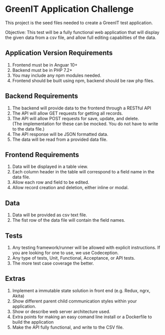 # GreenIT Application Challenge

This project is the seed files needed to create a GreenIT test application.  

Objective: This test will be a fully functional web application that will display the given data from a csv file, and allow full editing capabilties of the data.

## Application Version Requirements
1. Frontend must be in Anguar 10+
2. Backend must be in PHP 7.2+
3. You may include any npm modules needed.
4. Frontend should be built using npm, backend should be raw php files.

## Backend Requirements
1. The backend will provide data to the frontend through a RESTful API
2. The API will allow GET requests for getting all records. 
3. The API will allow POST requests for save, update, and delete.  
(The implementation for these can be mocked. You do not have to write to the data file.)
4. The API response will be JSON formatted data.
5. The data will be read from a provided data file.

## Frontend Requirements
1. Data will be displayed in a table view.
2. Each column header in the table will correspond to a field name in the data file.
3. Allow each row and field to be edited.
4. Allow record creation and deletion, either inline or modal.
  
## Data
1. Data will be provided as csv text file.
2. The fist row of the data file will contain the field names.

## Tests
1. Any testing framework/runner will be allowed with explicit instructions. If you are looking for one to use, we use Codeception.
2. Any type of tests, Unit, Functional, Acceptance, or API tests.
3. The more test case coverage the better.
  
 ## Extras
1. Implement a immutable state solution in front end (e.g. Redux, ngrx, Akita)
2. Show different parent child communication styles within your application.
3. Show or describe web server architecture used.
4. Extra points for making an easy comand line install or a Dockerfile to build the application
5. Make the API fully functional, and write to the CSV file.

	
